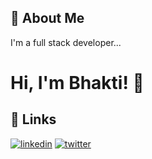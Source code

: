 ## 🚀 About Me
I'm a full stack developer...


# Hi, I'm Bhakti! 👋


## 🔗 Links
[![linkedin](https://img.shields.io/badge/linkedin-0A66C2?style=for-the-badge&logo=linkedin&logoColor=white)](https://www.linkedin.com/in/bhakti-selokar-360958251/)
[![twitter](https://img.shields.io/badge/twitter-1DA1F2?style=for-the-badge&logo=twitter&logoColor=white)](https://twitter.com/)


